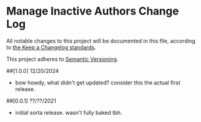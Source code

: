 # Manage Inactive Authors Change Log

All notable changes to this project will be documented in this file, according to [the Keep a Changelog standards](http://keepachangelog.com/).

This project adheres to [Semantic Versioning](http://semver.org/).

##[1.0.0] 12/20/2024

* bow howdy, what didn't get updated? consider this the actual first release.

##[0.0.1] ??/??/2021

* initial sorta release. wasn't fully baked tbh.

